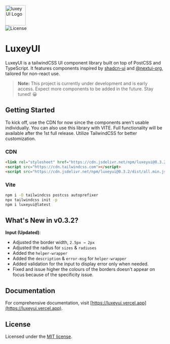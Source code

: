 <img src="https://luxeyui.vercel.app/logo.png" alt="luxeyUI Logo" width="64"/>
<br/>
<img src="https://img.shields.io/npm/l/luxeyui?style=flat" alt="License"/>

# LuxeyUI

LuxeyUI is a tailwindCSS UI component library built on top of PostCSS and
TypeScript. It features components inspired by
[shadcn-ui](https://ui-shadcn.com) and [@nextui-org](https://nextui.org),
tailored for non-react use.

> **Note:** This project is currently under development and is early access. Expect more components
> to be added in the future. Stay tuned! 😀

## Getting Started

To kick off, use the CDN for now since the components aren't usable
individually. You can also use this library with VITE. Full functionality will be available after the 1st full release.
Utilize TailwindCSS for better customization.

### CDN 

```html 
<link rel="stylesheet" href="https://cdn.jsdelivr.net/npm/luxeyui@0.3.2/dist/all.min.css" />
<script src="https://cdn.tailwindcss.com"></script>
<script src="https://cdn.jsdelivr.net/npm/luxeyui@0.3.2/dist/all.min.js" defer></script>
```

### Vite

```bash
npm i -D tailwindcss postcss autoprefixer
npx tailwindcss init -p 
npm i luxeyui@latest
```

## What's New in v0.3.2?

**Input (Updated)**:
 - Adjusted the border width, `2.5px → 2px`
 - Adjusted the radius for `sizes` & `radiuses` 
 - Added the `helper-wrapper`
 - Added the `description` & `error-msg` for `helper-wrapper`
 - Added validation for the input to display error only when needed. 
 - Fixed and issue higher the colours of the borders doesn't appear on focus because of the specificity issue.

## Documentation

For comprehensive documentation, visit
[https://luxeyui.vercel.app](https://luxeyui.vercel.app).

## License

Licensed under the [MIT license](https://choosealicense.com/licenses/mit/).

